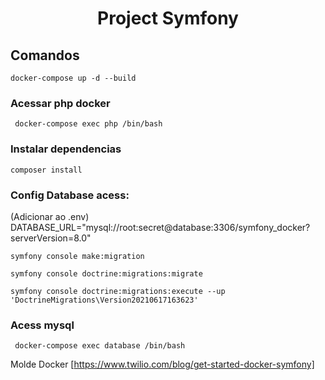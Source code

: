 <h1 align="center">Project Symfony</h1>

## Comandos

```
docker-compose up -d --build
```

### Acessar php docker
```
 docker-compose exec php /bin/bash
```

### Instalar dependencias
```
composer install
```

### Config Database acess:
(Adicionar ao .env)
DATABASE_URL="mysql://root:secret@database:3306/symfony_docker?serverVersion=8.0"
 
```
symfony console make:migration
```

```
symfony console doctrine:migrations:migrate
```

```
symfony console doctrine:migrations:execute --up 'DoctrineMigrations\Version20210617163623'
```

### Acess mysql
```
 docker-compose exec database /bin/bash
```


Molde Docker [https://www.twilio.com/blog/get-started-docker-symfony]